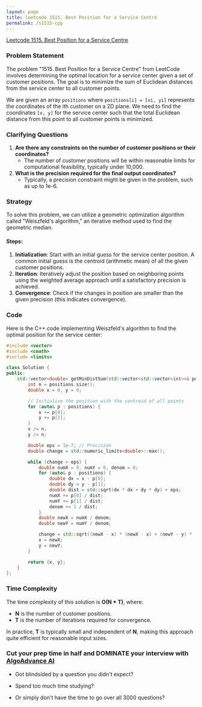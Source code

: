 ```yaml
---
layout: page
title: leetcode 1515. Best Position for a Service Centre
permalink: /s1515-cpp
---
```

[Leetcode 1515. Best Position for a Service Centre](https://algoadvance.github.io/algoadvance/l1515)
### Problem Statement

The problem "1515. Best Position for a Service Centre" from LeetCode involves determining the optimal location for a service center given a set of customer positions. The goal is to minimize the sum of Euclidean distances from the service center to all customer points.

We are given an array `positions` where `positions[i] = [xi, yi]` represents the coordinates of the ith customer on a 2D plane. We need to find the coordinates `[x, y]` for the service center such that the total Euclidean distance from this point to all customer points is minimized.

### Clarifying Questions

1. **Are there any constraints on the number of customer positions or their coordinates?**
    - The number of customer positions will be within reasonable limits for computational feasibility, typically under 10,000.
2. **What is the precision required for the final output coordinates?**
    - Typically, a precision constraint might be given in the problem, such as up to 1e-6.

### Strategy

To solve this problem, we can utilize a geometric optimization algorithm called "Weiszfeld's algorithm," an iterative method used to find the geometric median.

#### Steps:

1. **Initialization**: Start with an initial guess for the service center position. A common initial guess is the centroid (arithmetic mean) of all the given customer positions.
2. **Iteration**: Iteratively adjust the position based on neighboring points using the weighted average approach until a satisfactory precision is achieved.
3. **Convergence**: Check if the changes in position are smaller than the given precision (this indicates convergence).

### Code

Here is the C++ code implementing Weiszfeld's algorithm to find the optimal position for the service center:

```cpp
#include <vector>
#include <cmath>
#include <limits>

class Solution {
public:
    std::vector<double> getMinDistSum(std::vector<std::vector<int>>& positions) {
        int n = positions.size();
        double x = 0, y = 0;

        // Initialize the position with the centroid of all points
        for (auto& p : positions) {
            x += p[0];
            y += p[1];
        }
        x /= n;
        y /= n;

        double eps = 1e-7; // Precision
        double change = std::numeric_limits<double>::max();

        while (change > eps) {
            double numX = 0, numY = 0, denom = 0;
            for (auto& p : positions) {
                double dx = x - p[0];
                double dy = y - p[1];
                double dist = std::sqrt(dx * dx + dy * dy) + eps;
                numX += p[0] / dist;
                numY += p[1] / dist;
                denom += 1 / dist;
            }
            double newX = numX / denom;
            double newY = numY / denom;

            change = std::sqrt((newX - x) * (newX - x) + (newY - y) * (newY - y));
            x = newX;
            y = newY;
        }

        return {x, y};
    }
};
```

### Time Complexity

The time complexity of this solution is **O(N * T)**, where:
- **N** is the number of customer positions.
- **T** is the number of iterations required for convergence. 

In practice, **T** is typically small and independent of **N**, making this approach quite efficient for reasonable input sizes.


### Cut your prep time in half and DOMINATE your interview with [AlgoAdvance AI](https://algoAdvance.com)

- Got blindsided by a question you didn't expect?

- Spend too much time studying?

- Or simply don't have the time to go over all 3000 questions?

